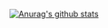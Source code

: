 [![Anurag's github stats](https://github-readme-stats.vercel.app/api?username=15b883)](https://github.com/anuraghazra/github-readme-stats)
